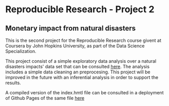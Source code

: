 # Reproducible Research - Project 2
## Monetary impact from natural disasters

This is the second project for the Reproducible Research course givent at Coursera by John Hopkins University, as part of the Data Science Specialization. 

This project consist of a simple exploratory data analysis over a natural disasters impacts' data set that can be consulted [here](https://d396qusza40orc.cloudfront.net/repdata%2Fdata%2FStormData.csv.bz2). 
The analysis includes a simple data cleaning an preprocesing. This project will be improved in the future with an inferential analysis in order to support the results.

A compiled version of the index.hmtl file can be consulted in a deployment of Github Pages of the same file [here](https://albert2828.github.io/coursera_rr_courseproject2/) 
